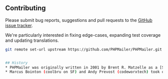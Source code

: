 ## Contributing

Please submit bug reports, suggestions and pull requests to the [GitHub issue tracker](https://github.com/PHPMailer/PHPMailer/issues).

We're particularly interested in fixing edge-cases, expanding test coverage and updating translations.

```bash
git remote set-url upstream https://github.com/PHPMailer/PHPMailer.git


## History
* PHPMailer was originally written in 2001 by Brent R. Matzelle as a [SourceForge project](https://sourceforge.net/projects/phpmailer/).
* Marcus Bointon (coolbru on SF) and Andy Prevost (codeworxtech) took over the project in 2004.



